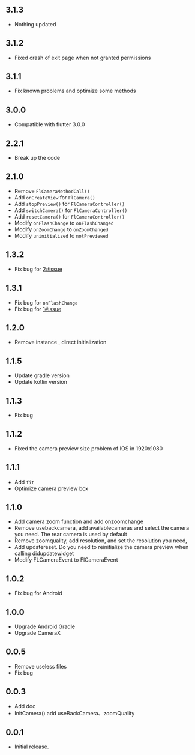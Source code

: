 ## 3.1.3

* Nothing updated

## 3.1.2

* Fixed crash of exit page when not granted permissions

## 3.1.1

* Fix known problems and optimize some methods

## 3.0.0

* Compatible with flutter 3.0.0

## 2.2.1

* Break up the code

## 2.1.0

* Remove `FlCameraMethodCall()`
* Add `onCreateView` for `FlCamera()`
* Add `stopPreview()` for `FlCameraController()`
* Add `switchCamera()` for `FlCameraController()`
* Add `resetCamera()` for `FlCameraController()`
* Modify `onFlashChange` to `onFlashChanged`
* Modify `onZoomChange` to `onZoomChanged`
* Modify `uninitialized` to `notPreviewed`

## 1.3.2

* Fix bug for [2#issue](https://github.com/Wayaer/fl_camera/issues/2#issue-1008411936)

## 1.3.1

* Fix bug for `onFlashChange`
* Fix bug for [1#issue](https://github.com/Wayaer/fl_camera/issues/1#issue-1007140910)

## 1.2.0

* Remove instance , direct initialization

## 1.1.5

* Update gradle version
* Update kotlin version

## 1.1.3

* Fix bug

## 1.1.2

* Fixed the camera preview size problem of IOS in 1920x1080

## 1.1.1

* Add `fit`
* Optimize camera preview box

## 1.1.0

* Add camera zoom function and add onzoomchange
* Remove usebackcamera, add availablecameras and select the camera you need. The rear camera is used by default
* Remove zoomquality, add resolution, and set the resolution you need,
* Add updatereset. Do you need to reinitialize the camera preview when calling didupdatewidget
* Modify FLCameraEvent to FlCameraEvent

## 1.0.2

* Fix bug for Android

## 1.0.0

* Upgrade Android Gradle
* Upgrade CameraX

## 0.0.5

* Remove useless files
* Fix bug

## 0.0.3

* Add doc
* InitCamera() add useBackCamera、zoomQuality

## 0.0.1

* Initial release.
